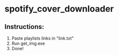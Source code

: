 # spotify_cover_downloader

## Instructions:

1. Paste playlists links in "link.txt"
2. Run get_img.exe
3. Done!